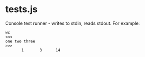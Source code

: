 tests.js
========

Console test runner - writes to stdin, reads stdout. For example:

~~~~~~~~~~~~~~~~~~~~~~~~~~~~~~~~~~~~~~~~~~~~~~~~~~~~~~~~~~~~~~~~~~~~~~~~~~~~~~~~
wc
<<<
one two three
>>>
       1       3      14
~~~~~~~~~~~~~~~~~~~~~~~~~~~~~~~~~~~~~~~~~~~~~~~~~~~~~~~~~~~~~~~~~~~~~~~~~~~~~~~~
